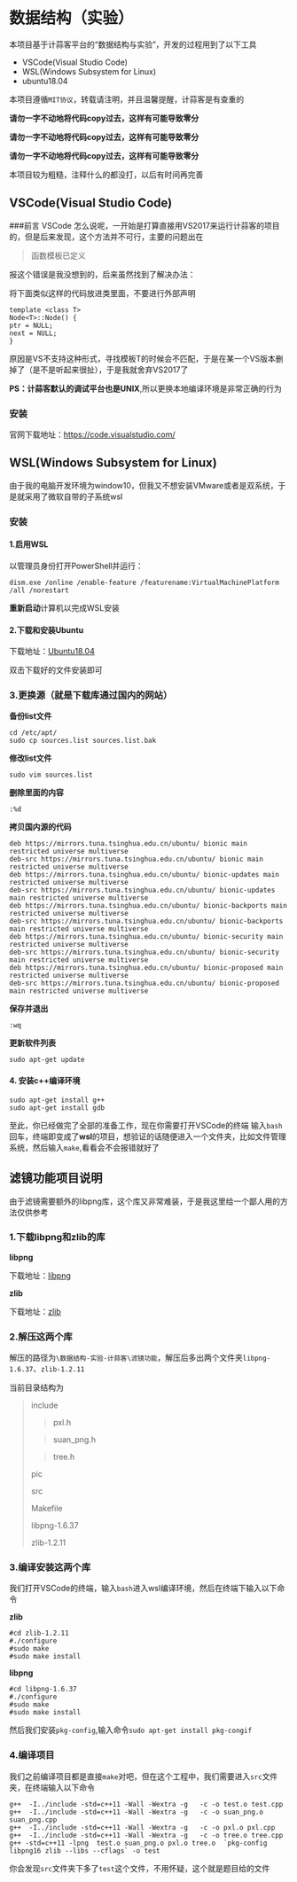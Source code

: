 # 数据结构（实验）
本项目基于计蒜客平台的“数据结构与实验”，开发的过程用到了以下工具

- VSCode(Visual Studio Code)
- WSL(Windows Subsystem for Linux)
- ubuntu18.04

本项目遵循`MIT协议`，转载请注明，并且温馨提醒，计蒜客是有查重的

**请勿一字不动地将代码copy过去，这样有可能导致零分**

**请勿一字不动地将代码copy过去，这样有可能导致零分**

**请勿一字不动地将代码copy过去，这样有可能导致零分**

本项目较为粗糙，注释什么的都没打，以后有时间再完善

## VSCode(Visual Studio Code)
###前言
VSCode 怎么说呢，一开始是打算直接用VS2017来运行计蒜客的项目的，但是后来发现，这个方法并不可行，主要的问题出在
> 函数模板已定义

报这个错误是我没想到的，后来虽然找到了解决办法：

将下面类似这样的代码放进类里面，不要进行外部声明


	template <class T>
	Node<T>::Node() {
    ptr = NULL;
    next = NULL;
	}

原因是VS不支持这种形式，寻找模板T的时候会不匹配，于是在某一个VS版本删掉了（是不是听起来很扯），于是我就舍弃VS2017了

**PS：**计蒜客默认的调试平台也是**UNIX**,所以更换本地编译环境是非常正确的行为
### 安装

官网下载地址：https://code.visualstudio.com/

## WSL(Windows Subsystem for Linux)
由于我的电脑开发环境为window10，但我又不想安装VMware或者是双系统，于是就采用了微软自带的子系统wsl
### 安装
#### 1.启用WSL
以管理员身份打开PowerShell并运行：

	dism.exe /online /enable-feature /featurename:VirtualMachinePlatform /all /norestart

**重新启动**计算机以完成WSL安装
#### 2.下载和安装Ubuntu
下载地址：[Ubuntu18.04](https://wsldownload.azureedge.net/CanonicalGroupLimited.Ubuntu18.04onWindows_1804.2018.817.0_x64__79rhkp1fndgsc.Appx)

双击下载好的文件安装即可
### 3.更换源（就是下载库通过国内的网站）
**备份list文件**

	cd /etc/apt/
	sudo cp sources.list sources.list.bak
**修改list文件**

	sudo vim sources.list
**删除里面的内容**

	:%d
	
**拷贝国内源的代码**
	
	deb https://mirrors.tuna.tsinghua.edu.cn/ubuntu/ bionic main restricted universe multiverse
	deb-src https://mirrors.tuna.tsinghua.edu.cn/ubuntu/ bionic main restricted universe multiverse
	deb https://mirrors.tuna.tsinghua.edu.cn/ubuntu/ bionic-updates main restricted universe multiverse
	deb-src https://mirrors.tuna.tsinghua.edu.cn/ubuntu/ bionic-updates main restricted universe multiverse
	deb https://mirrors.tuna.tsinghua.edu.cn/ubuntu/ bionic-backports main restricted universe multiverse
	deb-src https://mirrors.tuna.tsinghua.edu.cn/ubuntu/ bionic-backports main restricted universe multiverse
	deb https://mirrors.tuna.tsinghua.edu.cn/ubuntu/ bionic-security main restricted universe multiverse
	deb-src https://mirrors.tuna.tsinghua.edu.cn/ubuntu/ bionic-security main restricted universe multiverse
	deb https://mirrors.tuna.tsinghua.edu.cn/ubuntu/ bionic-proposed main restricted universe multiverse
	deb-src https://mirrors.tuna.tsinghua.edu.cn/ubuntu/ bionic-proposed main restricted universe multiverse

**保存并退出**

	:wq

**更新软件列表**

	sudo apt-get update

#### 4. 安装c++编译环境
	
	sudo apt-get install g++
	sudo apt-get install gdb

至此，你已经做完了全部的准备工作，现在你需要打开VSCode的终端
输入`bash`回车，终端即变成了**wsl**的项目，想验证的话随便进入一个文件夹，比如文件管理系统，然后输入`make`,看看会不会报错就好了

## 滤镜功能项目说明
由于滤镜需要额外的libpng库，这个库又非常难装，于是我这里给一个鄙人用的方法仅供参考

### 1.下载libpng和zlib的库
**libpng**

下载地址：[libpng](https://sourceforge.net/projects/libpng/files/libpng16/1.6.37/libpng-1.6.37.tar.gz/download)

**zlib**

下载地址：[zlib](https://sourceforge.net/projects/libpng/files/zlib/1.2.11/zlib-1.2.11.tar.xz/download)
### 2.解压这两个库

解压的路径为`\数据结构-实验-计蒜客\滤镜功能`，解压后多出两个文件夹`libpng-1.6.37`、`zlib-1.2.11`

当前目录结构为
	
>include
>>pxl.h
>
>>suan_png.h
>
>>tree.h
>
> pic
>
> src
>
> Makefile
> 
> libpng-1.6.37
> 
> zlib-1.2.11

### 3.编译安装这两个库
我们打开VSCode的终端，输入`bash`进入wsl编译环境，然后在终端下输入以下命令

**zlib**

	#cd zlib-1.2.11
	#./configure
	#sudo make
	#sudo make install

**libpng**

	#cd libpng-1.6.37
	#./configure
	#sudo make
	#sudo make install

然后我们安装`pkg-config`,输入命令`sudo apt-get install pkg-congif`

### 4.编译项目
我们之前编译项目都是直接`make`对吧，但在这个工程中，我们需要进入`src`文件夹，在终端输入以下命令

	g++  -I../include -std=c++11 -Wall -Wextra -g   -c -o test.o test.cpp
	g++  -I../include -std=c++11 -Wall -Wextra -g   -c -o suan_png.o suan_png.cpp
	g++  -I../include -std=c++11 -Wall -Wextra -g   -c -o pxl.o pxl.cpp
	g++  -I../include -std=c++11 -Wall -Wextra -g   -c -o tree.o tree.cpp
	g++ -std=c++11 -lpng  test.o suan_png.o pxl.o tree.o  `pkg-config libpng16 zlib --libs --cflags` -o test

你会发现`src`文件夹下多了`test`这个文件，不用怀疑，这个就是题目给的文件